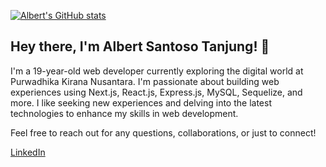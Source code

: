 [![Albert's GitHub stats](https://github-readme-stats.vercel.app/api?username=albertsantoso)](https://github.com/anuraghazra/github-readme-stats)

## Hey there, I'm Albert Santoso Tanjung! 👋

I'm a 19-year-old web developer currently exploring the digital world at Purwadhika Kirana Nusantara. I'm passionate about building web experiences using Next.js, React.js, Express.js, MySQL, Sequelize, and more. I like seeking new experiences and delving into the latest technologies to enhance my skills in web development.

Feel free to reach out for any questions, collaborations, or just to connect!

[LinkedIn](https://www.linkedin.com/in/alberttanjung/)
